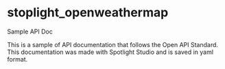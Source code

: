 # stoplight_openweathermap
Sample API Doc

This is a sample of API documentation that follows the Open API Standard.
This documentation was made with Spotlight Studio and is saved in yaml format.
